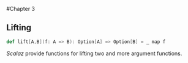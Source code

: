 #Chapter 3

## Lifting

```scala
def lift[A,B](f: A => B): Option[A] => Option[B] = _ map f
```

_Scalaz_ provide functions for lifting two and more argument functions.
